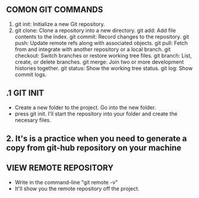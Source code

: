 ## COMON GIT COMMANDS ##

1. git init: Initialize a new Git repository.
2. git clone: Clone a repository into a new directory.
git add: Add file contents to the index.
git commit: Record changes to the repository.
git push: Update remote refs along with associated objects.
git pull: Fetch from and integrate with another repository or a local branch.
git checkout: Switch branches or restore working tree files.
git branch: List, create, or delete branches.
git merge: Join two or more development histories together.
git status: Show the working tree status.
git log: Show commit logs.



## .1 GIT INIT ##
* Create a new folder to the project. Go into the new folder.
* press git init.  I'll start the repository into your folder and create the necesary files.

## 2. It's is a practice when you need to generate a copy from git-hub repository on your machine ##

## VIEW REMOTE REPOSITORY
*  Write in the command-line "git remote -v"
*  It'll show you the remote repository off the project.
 
